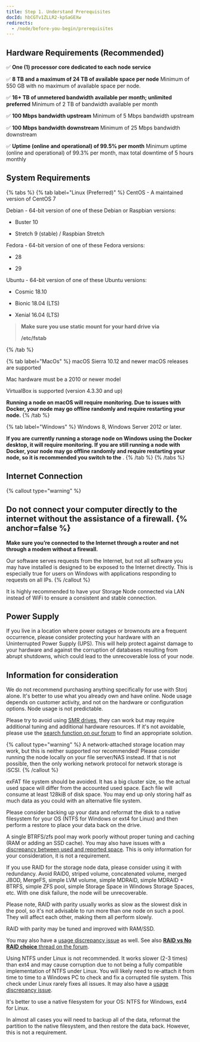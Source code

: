 ```yaml
---
title: Step 1. Understand Prerequisites
docId: hbCGTv1ZLLR2-kpSaGEXw
redirects:
  - /node/before-you-begin/prerequisites
---
```


## Hardware Requirements (Recommended)

✅ **One (1) processor core dedicated to each node service**

✅ **8 TB and a maximum of 24 TB of available space per node**
Minimum of 550 GB with no maximum of available space per node.

✅ **16+ TB of unmetered bandwidth available per month; unlimited preferred**
Minimum of 2 TB of bandwidth available per month

✅ **100 Mbps bandwidth upstream**
Minimum of 5 Mbps bandwidth upstream

✅ **100 Mbps bandwidth downstream**
Minimum of 25 Mbps bandwidth downstream

✅ **Uptime (online and operational) of 99.5% per month**
Minimum uptime (online and operational) of 99.3% per month, max total downtime of 5 hours monthly

## System Requirements

{% tabs %}
{% tab label="Linux (Preferred)" %}
CentOS - A maintained version of CentOS 7

Debian - 64-bit version of one of these Debian or Raspbian versions:

- Buster 10

- Stretch 9 (stable) / Raspbian Stretch

Fedora - 64-bit version of one of these Fedora versions:

- 28

- 29

Ubuntu - 64-bit version of one of these Ubuntu versions:

- Cosmic 18.10

- Bionic 18.04 (LTS)

- Xenial 16.04 (LTS)

> **Make sure you use static mount for your hard drive via**
>
> **/etc/fstab**

{% /tab %}

{% tab label="MacOs" %}
macOS Sierra 10.12 and newer macOS releases are supported

Mac hardware must be a 2010 or newer model

VirtualBox is supported (version 4.3.30 and up) 

**Running a node on macOS will require monitoring. Due to issues with Docker, your node may go offline randomly and require restarting your node.**
{% /tab %}

{% tab label="Windows" %}
Windows 8, Windows Server 2012 or later.

**If you are currently running a storage node on Windows using the Docker desktop, it will require monitoring. If you are still running a node with Docker, your node may go offline randomly and require restarting your node, so it is recommended you switch to the** [](docId:5shJebpS3baWj6LDV5ANQ).
[](docId:jA6Jl8XzCR1nc4_WyJj1a)
{% /tab %}
{% /tabs %}

## Internet Connection

{% callout type="warning"  %}

## **Do not connect your computer directly to the internet without the assistance of a firewall.** {% anchor=false %}

**Make sure you’re connected to the Internet through a router and not through a modem without a firewall.**

Our software serves requests from the Internet, but not all software you may have installed is designed to be exposed to the Internet directly. This is especially true for users on Windows with applications responding to requests on all IPs.
{% /callout %}

It is highly recommended to have your Storage Node connected via LAN instead of WiFi to ensure a consistent and stable connection.

## Power Supply

If you live in a location where power outages or brownouts are a frequent occurrence, please consider protecting your hardware with an Uninterrupted Power Supply (UPS). This will help protect against damage to your hardware and against the corruption of databases resulting from abrupt shutdowns, which could lead to the unrecoverable loss of your node.

## Information for consideration

We do not recommend purchasing anything specifically for use with Storj alone. It's better to use what you already own and have online.
Node usage depends on customer activity, and not on the hardware or configuration options.  Node usage is not predictable.

Please try to avoid using [SMR drives](https://forum.storj.io/t/psa-beware-of-hdd-manufacturers-submarining-smr-technology-in-hdds-without-any-public-mention/6003), they can work but may require additional tuning and additional hardware resources. If it's not avoidable, please use the [search function on our forum](https://forum.storj.io/search?q=smr) to find an appropriate solution.

{% callout type="warning"  %}
A network-attached storage location may work, but this is neither supported nor recommended!
Please consider running the node locally on your file server/NAS instead.
If that is not possible, then the only working network protocol for network storage is iSCSI.
{% /callout %}

exFAT file system should be avoided. It has a big cluster size, so the actual used space will differ from the accounted used space. Each file will consume at least 128kiB of disk space. You may end up only storing half as much data as you could with an alternative file system.

Please consider backing up your data and reformat the disk to a native filesystem for your OS (NTFS for Windows or ext4 for Linux) and then perform a restore to place your data back on the drive.

A single BTRFS/zfs pool may work poorly without proper tuning and caching (RAM or adding an SSD cache). You may also have issues with a [discrepancy between used and reported space](https://forum.storj.io/t/disk-usage-discrepancy/24715?u=alexey). This is only information for your consideration, it is not a requirement.

If you use RAID for the storage node data, please consider using it with redundancy.  Avoid RAID0, striped volume, concatenated volume, merged JBOD, MergeFS, simple LVM volume, simple MDRAID, simple MDRAID + BTRFS, simple ZFS pool, simple Storage Space in Windows Storage Spaces, etc.  With one disk failure, the node will be unrecoverable.

Please note, RAID with parity usually works as slow as the slowest disk in the pool, so it's not advisable to run more than one node on such a pool. They will affect each other, making them all perform slowly.

RAID with parity may be tuned and improved with RAM/SSD.

You may also have a [usage discrepancy issue](https://forum.storj.io/t/disk-usage-discrepancy/24715?u=alexey) as well.
See also [**RAID vs No RAID choice** thread on the forum](https://forum.storj.io/t/raid-vs-no-raid-choice/6776).

Using NTFS under Linux is not recommended.  It works slower (2-3 times) than ext4 and may cause corruption due to not being a fully compatible implementation of NTFS under Linux. You will likely need to re-attach it from time to time to a Windows PC to check and fix a corrupted file system.  This check under Linux rarely fixes all issues. It may also have a [usage discrepancy issue](https://forum.storj.io/t/disk-usage-discrepancy/24715?u=alexey).

It's better to use a native filesystem for your OS: NTFS for Windows, ext4 for Linux.

In almost all cases you will need to backup all of the data, reformat the partition to the native filesystem, and then restore the data back.
However, this is not a requirement.
